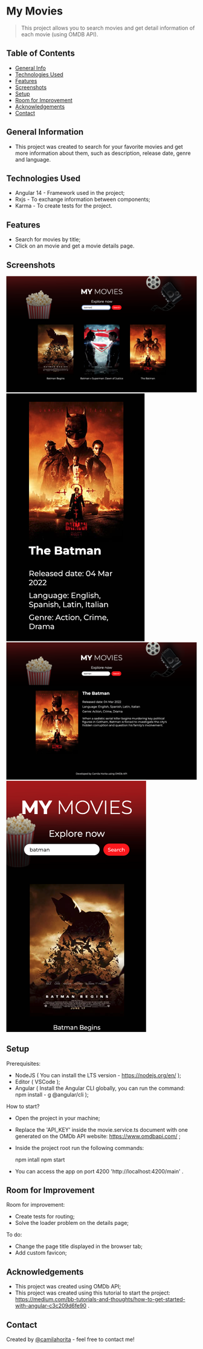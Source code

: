 # My Movies
> This project allows you to search movies and get detail information of each movie (using OMDB API).

## Table of Contents
* [General Info](#general-information)
* [Technologies Used](#technologies-used)
* [Features](#features)
* [Screenshots](#screenshots)
* [Setup](#setup)
* [Room for Improvement](#room-for-improvement)
* [Acknowledgements](#acknowledgements)
* [Contact](#contact)

## General Information
- This project was created to search for your favorite movies and get more information about them, such as description, release date, genre and language.

## Technologies Used
- Angular 14 - Framework used in the project;
- Rxjs - To exchange information between components;
- Karma - To create tests for the project.

## Features
- Search for movies by title;
- Click on an movie and get a movie details page.

## Screenshots
![Homepage desktop](./img/Screenshot1.png)
![Homepage mobile](./img/Screenshot2.png)
![Details page desktop](./img/Screenshot3.png)
![Details page mobile](./img/Screenshot4.png)

## Setup
Prerequisites:

- NodeJS ( You can install the LTS version - https://nodejs.org/en/ );
- Editor ( VSCode );
- Angular ( Install the Angular CLI globally, you can run the command: npm install - g @angular/cli );

How to start?
- Open the project in your machine;
- Replace the 'API_KEY' inside the movie.service.ts document with one generated on the OMDb API website: https://www.omdbapi.com/ ;
- Inside the project root run the following commands: 

	npm intall
	npm start

- You can access the app on port 4200 'http://localhost:4200/main' .

## Room for Improvement
Room for improvement:
- Create tests for routing;
- Solve the loader problem on the details page;

To do:
- Change the page title displayed in the browser tab;
- Add custom favicon;

## Acknowledgements
- This project was created using OMDb API;
- This project was created using this tutorial to start the project: https://medium.com/bb-tutorials-and-thoughts/how-to-get-started-with-angular-c3c209d6fe90 .

## Contact
Created by [@camilahorita](https://camilahorita.github.io/portfolio/) - feel free to contact me!